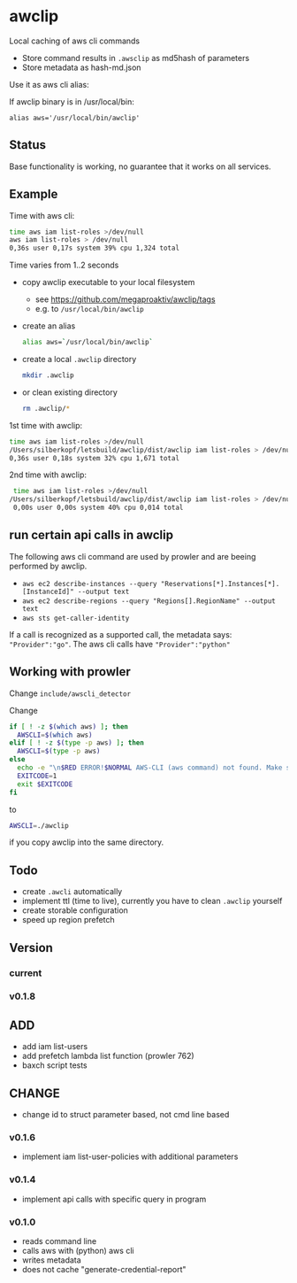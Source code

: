 # awclip

Local caching of aws cli commands

- Store command results in `.awsclip` as md5hash of parameters
- Store metadata as hash-md.json

Use it as aws cli alias:

If awclip binary is in /usr/local/bin:

`alias aws='/usr/local/bin/awclip'`


## Status

Base functionality is working, no guarantee that it works on all services.

## Example

Time with aws cli:

```bash
time aws iam list-roles >/dev/null
aws iam list-roles > /dev/null  
0,36s user 0,17s system 39% cpu 1,324 total
```

Time varies from 1..2 seconds

- copy awclip executable to your local filesystem
    - see https://github.com/megaproaktiv/awclip/tags
    - e.g. to `/usr/local/bin/awclip`

- create an alias
    ```bash
    alias aws=`/usr/local/bin/awclip`
    ```
    

- create a local `.awclip` directory

    ```bash
    mkdir .awclip
    ```
    

- or clean existing directory

    ```bash
    rm .awclip/*
    ```

1st time with awclip:

```bash
time aws iam list-roles >/dev/null
/Users/silberkopf/letsbuild/awclip/dist/awclip iam list-roles > /dev/null  
0,36s user 0,18s system 32% cpu 1,671 total
```

2nd time with awclip:

```bash
 time aws iam list-roles >/dev/null
/Users/silberkopf/letsbuild/awclip/dist/awclip iam list-roles > /dev/null 
 0,00s user 0,00s system 40% cpu 0,014 total
```

## run certain api calls in awclip

The following aws cli command are used by prowler and are beeing performed by awclip.

- `aws ec2 describe-instances --query "Reservations[*].Instances[*].[InstanceId]" --output text`
- `aws ec2 describe-regions --query "Regions[].RegionName" --output text`
- `aws sts get-caller-identity`

If a call is recognized as a supported call, the metadata says: `"Provider":"go"`.
The aws cli calls have `"Provider":"python"`

## Working with prowler

Change `include/awscli_detector`

Change

```bash
if [ ! -z $(which aws) ]; then
  AWSCLI=$(which aws)
elif [ ! -z $(type -p aws) ]; then
  AWSCLI=$(type -p aws)
else
  echo -e "\n$RED ERROR!$NORMAL AWS-CLI (aws command) not found. Make sure it is installed correctly and in your \$PATH\n"
  EXITCODE=1
  exit $EXITCODE
fi
```

to

```bash
AWSCLI=./awclip
```

if you copy awclip into the same directory.

## Todo

- create `.awcli` automatically
- implement ttl (time to live), currently you have to clean `.awclip` yourself
- create storable configuration
- speed up region prefetch

## Version 

### current
### v0.1.8
  ## ADD
  - add iam list-users
  - add prefetch lambda list function (prowler 762)
  - baxch script tests
  ## CHANGE
  - change id to struct parameter based, not cmd line based
### v0.1.6
  - implement iam list-user-policies with additional parameters
### v0.1.4  
- implement api calls with specific query in program
### v0.1.0
- reads command line
- calls aws with (python) aws cli
- writes metadata
- does not cache "generate-credential-report"


